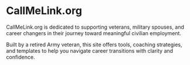 # CallMeLink.org

CallMeLink.org is dedicated to supporting veterans, military spouses, and career changers in their journey toward meaningful civilian employment.

Built by a retired Army veteran, this site offers tools, coaching strategies, and templates to help you navigate career transitions with clarity and confidence.

